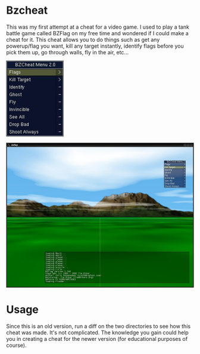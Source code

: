Bzcheat
=======

This was my first attempt at a cheat for a video game. I used to play a tank battle game called BZFlag on my free time and wondered 
if I could make a cheat for it. This cheat allows you to do things such as get any powerup/flag you want, kill any target instantly, 
identify flags before you pick them up, go through walls, fly in the air, etc...

![Screenshot1](https://github.com/kdar/bzcheat/raw/master/doc/screenshot1.jpg)

![Screenshot2](https://github.com/kdar/bzcheat/raw/master/doc/screenshot2.jpg)

# Usage

Since this is an old version, run a diff on the two directories to see how this cheat was made. It's not complicated. The knowledge
you gain could help you in creating a cheat for the newer version (for educational purposes of course).